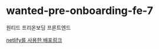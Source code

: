 # wanted-pre-onboarding-fe-7
원티드 프리온보딩 프론트엔드

[netlify를 사용한 배포링크](https://chic-tulumba-a4fe1d.netlify.app/)
